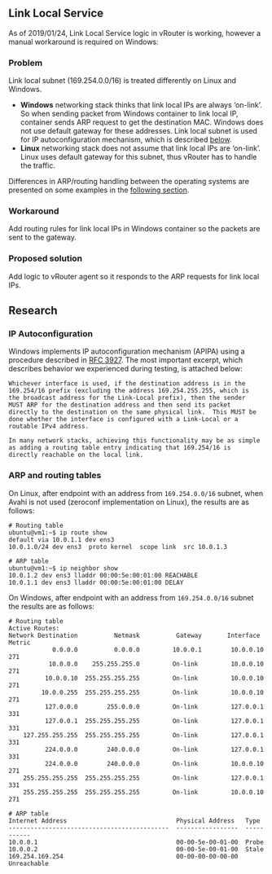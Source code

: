 ## Link Local Service

As of 2019/01/24, Link Local Service logic in vRouter is working, however a manual workaround is required on Windows:

### Problem

Link local subnet (169.254.0.0/16) is treated differently on Linux and Windows.

-   **Windows** networking stack thinks that link local IPs are always ‘on-link’.
    So when sending packet from Windows container to link local IP, container sends ARP request to get the destination MAC.
    Windows does not use default gateway for these addresses.
    Link local subnet is used for IP autoconfiguration mechanism, which is described [below](#ip-autoconfiguration).
-   **Linux** networking stack does not assume that link local IPs are ‘on-link’.
    Linux uses default gateway for this subnet, thus vRouter has to handle the traffic.

Differences in ARP/routing handling between the operating systems are presented on some examples in the [following section](#arp-and-routing-tables).

### Workaround

Add routing rules for link local IPs in Windows container so the packets are sent to the gateway.

### Proposed solution

Add logic to vRouter agent so it responds to the ARP requests for link local IPs.

## Research

### IP Autoconfiguration

Windows implements IP autoconfiguration mechanism (APIPA) using a procedure described in [RFC 3927][zeroconf-ipv4-ietf].
The most important excerpt, which describes behavior we experienced during testing, is attached below:

    Whichever interface is used, if the destination address is in the
    169.254/16 prefix (excluding the address 169.254.255.255, which is
    the broadcast address for the Link-Local prefix), then the sender
    MUST ARP for the destination address and then send its packet
    directly to the destination on the same physical link.  This MUST be
    done whether the interface is configured with a Link-Local or a
    routable IPv4 address.

    In many network stacks, achieving this functionality may be as simple
    as adding a routing table entry indicating that 169.254/16 is
    directly reachable on the local link.

### ARP and routing tables

On Linux, after endpoint with an address from `169.254.0.0/16` subnet, when Avahi is not used (zeroconf implementation on Linux), the results are as follows:

    # Routing table
    ubuntu@vm1:~$ ip route show
    default via 10.0.1.1 dev ens3
    10.0.1.0/24 dev ens3  proto kernel  scope link  src 10.0.1.3

    # ARP table
    ubuntu@vm1:~$ ip neighbor show
    10.0.1.2 dev ens3 lladdr 00:00:5e:00:01:00 REACHABLE
    10.0.1.1 dev ens3 lladdr 00:00:5e:00:01:00 DELAY

On Windows, after endpoint with an address from `169.254.0.0/16` subnet the results are as follows:

    # Routing table
    Active Routes:
    Network Destination          Netmask          Gateway       Interface  Metric
                0.0.0.0          0.0.0.0         10.0.0.1        10.0.0.10    271
               10.0.0.0    255.255.255.0         On-link         10.0.0.10    271
              10.0.0.10  255.255.255.255         On-link         10.0.0.10    271
             10.0.0.255  255.255.255.255         On-link         10.0.0.10    271
              127.0.0.0        255.0.0.0         On-link         127.0.0.1    331
              127.0.0.1  255.255.255.255         On-link         127.0.0.1    331
        127.255.255.255  255.255.255.255         On-link         127.0.0.1    331
              224.0.0.0        240.0.0.0         On-link         127.0.0.1    331
              224.0.0.0        240.0.0.0         On-link         10.0.0.10    271
        255.255.255.255  255.255.255.255         On-link         127.0.0.1    331
        255.255.255.255  255.255.255.255         On-link         10.0.0.10    271

    # ARP table
    Internet Address                              Physical Address   Type
    --------------------------------------------  -----------------  -----------
    10.0.0.1                                      00-00-5e-00-01-00  Probe
    10.0.0.2                                      00-00-5e-00-01-00  Stale
    169.254.169.254                               00-00-00-00-00-00  Unreachable

[zeroconf-ipv4-ietf]: http://files.zeroconf.org/draft-ietf-zeroconf-ipv4-linklocal.txt
